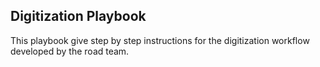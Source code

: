 ## Digitization Playbook

This playbook give step by step instructions for the digitization workflow developed by the road team.

